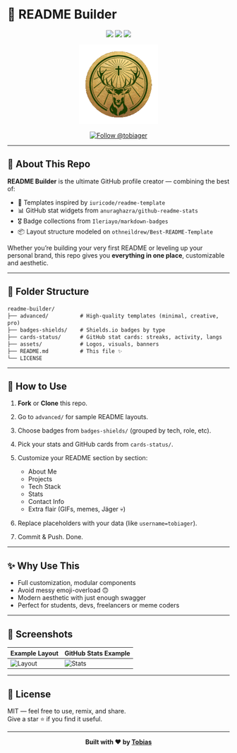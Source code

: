 # 🚀 README Builder

<p align="center">
  <img src="https://img.shields.io/github/stars/tobiager/readme-builder?style=for-the-badge" />
  <img src="https://img.shields.io/github/forks/tobiager/readme-builder?style=for-the-badge" />
  <img src="https://img.shields.io/github/issues/tobiager/readme-builder?style=for-the-badge" />
</p>

<p align="center">
  <a href="https://github.com/tobiager" target="_blank">
    <img src="jagerlogo.gif" alt="Jägermeister Logo Spinning" width="180" />
  </a>
</p>

<p align="center">
  <a href="https://github.com/tobiager">
    <img src="https://img.shields.io/github/followers/tobiager?label=Follow%20@tobiager&style=social" alt="Follow @tobiager" />
  </a>
</p>

---

## 🧰 About This Repo

**README Builder** is the ultimate GitHub profile creator — combining the best of:

- 🧩 Templates inspired by `iuricode/readme-template`
- 📊 GitHub stat widgets from `anuraghazra/github-readme-stats`
- 🎖️ Badge collections from `Ileriayo/markdown-badges`
- 📦 Layout structure modeled on `othneildrew/Best-README-Template`

Whether you’re building your very first README or leveling up your personal brand, this repo gives you **everything in one place**, customizable and aesthetic.

---

## 📁 Folder Structure

```
readme-builder/
├── advanced/          # High-quality templates (minimal, creative, pro)
├── badges-shields/    # Shields.io badges by type
├── cards-status/      # GitHub stat cards: streaks, activity, langs
├── assets/            # Logos, visuals, banners
├── README.md          # This file ✨
└── LICENSE
```

---

## 🧪 How to Use

1. **Fork** or **Clone** this repo.
2. Go to `advanced/` for sample README layouts.
3. Choose badges from `badges-shields/` (grouped by tech, role, etc).
4. Pick your stats and GitHub cards from `cards-status/`.
5. Customize your README section by section:
   - About Me
   - Projects
   - Tech Stack
   - Stats
   - Contact Info
   - Extra flair (GIFs, memes, Jäger 💀)

6. Replace placeholders with your data (like `username=tobiager`).
7. Commit & Push. Done.

---

## ✨ Why Use This

- Full customization, modular components
- Avoid messy emoji-overload 🙃
- Modern aesthetic with just enough swagger
- Perfect for students, devs, freelancers or meme coders

---

## 📸 Screenshots

| Example Layout | GitHub Stats Example |
|----------------|-----------------------|
| ![Layout](assets/example-readme-1.png) | ![Stats](assets/example-readme-2.png) |

---

## 📝 License

MIT — feel free to use, remix, and share.  
Give a star ⭐ if you find it useful.

---

<p align="center"><b>Built with ❤️ by <a href="https://github.com/tobiager">Tobias</a></b></p>
